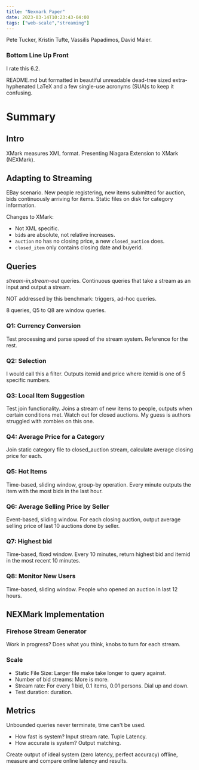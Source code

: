```yaml
---
title: "Nexmark Paper"
date: 2023-03-14T10:23:43-04:00
tags: ["web-scale","streaming"]
---
```


Pete Tucker, Kristin Tufte, Vassilis Papadimos, David Maier.

### Bottom Line Up Front

I rate this 6.2.

README.md but formatted in beautiful unreadable dead-tree sized extra-hyphenated LaTeX and a few single-use acronyms (SUA)s to keep it confusing.

# Summary

## Intro

XMark measures XML format. Presenting Niagara Extension to XMark (NEXMark).

## Adapting to Streaming

EBay scenario. New people registering, new items submitted for auction, bids continuously arriving for items. Static files on disk for category information. 

Changes to XMark:
- Not XML specific.
- `bid`s are absolute, not relative increases.
- `auction` no has no closing price, a new `closed_auction` does.
- `closed_item` only contains closing date and buyerid.

## Queries

*stream-in*,*stream-out* queries. Continuous queries that take a stream as an input and output a stream. 

NOT addressed by this benchmark: triggers, ad-hoc queries. 

8 queries, Q5 to Q8 are window queries. 

### Q1: Currency Conversion

Test processing and parse speed of the stream system. Reference for the rest. 

### Q2: Selection

I would call this a filter. Outputs itemid and price where itemid is one of 5 specific numbers.

### Q3: Local Item Suggestion

Test join functionality. Joins a stream of new items to people, outputs when certain conditions met. Watch out for closed auctions. My guess is authors struggled with zombies on this one.

### Q4: Average Price for a Category

Join static category file to closed_auction stream, calculate average closing price for each. 

### Q5: Hot Items

Time-based, sliding window, group-by operation.
Every minute outputs the item with the most bids in the last hour. 

### Q6: Average Selling Price by Seller

Event-based, sliding window.
For each closing auction, output average selling price of last 10 auctions done by seller.

### Q7: Highest bid

Time-based, fixed window. 
Every 10 minutes, return highest bid and itemid in the most recent 10 minutes.

### Q8: Monitor New Users

Time-based, sliding window. 
People who opened an auction in last 12 hours.

## NEXMark Implementation

### Firehose Stream Generator 

Work in progress? Does what you think, knobs to turn for each stream.  

### Scale 

- Static File Size: Larger file make take longer to query against.
- Number of bid streams: More is more.
- Stream rate: For every 1 bid, 0.1 items, 0.01 persons. Dial up and down.
- Test duration: duration. 

## Metrics

Unbounded queries never terminate, time can't be used. 

- How fast is system? Input stream rate. Tuple Latency.
- How accurate is system? Output matching.

Create output of ideal system (zero latency, perfect accuracy) offline, measure and compare online latency and results.
